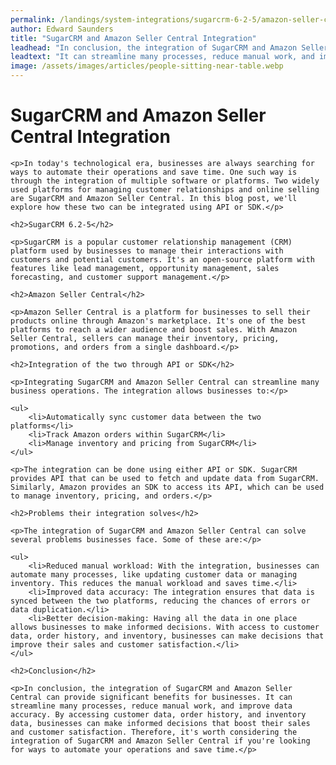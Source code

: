```yaml
---
permalink: /landings/system-integrations/sugarcrm-6-2-5/amazon-seller-central
author: Edward Saunders
title: "SugarCRM and Amazon Seller Central Integration"
leadhead: "In conclusion, the integration of SugarCRM and Amazon Seller Central can provide significant benefits for businesses"
leadtext: "It can streamline many processes, reduce manual work, and improve data accuracy. By accessing customer data, order history, and inventory data, businesses can make informed decisions that boost their sales and customer satisfaction. Therefore, it's worth considering the integration of SugarCRM and Amazon Seller Central if you're looking for ways to automate your operations and save time."
image: /assets/images/articles/people-sitting-near-table.webp
---
```

<div class="arttext">	<h1>SugarCRM and Amazon Seller Central Integration</h1>

	<p>In today's technological era, businesses are always searching for ways to automate their operations and save time. One such way is through the integration of multiple software or platforms. Two widely used platforms for managing customer relationships and online selling are SugarCRM and Amazon Seller Central. In this blog post, we'll explore how these two can be integrated using API or SDK.</p>

	<h2>SugarCRM 6.2-5</h2>

	<p>SugarCRM is a popular customer relationship management (CRM) platform used by businesses to manage their interactions with customers and potential customers. It's an open-source platform with features like lead management, opportunity management, sales forecasting, and customer support management.</p>

	<h2>Amazon Seller Central</h2>

	<p>Amazon Seller Central is a platform for businesses to sell their products online through Amazon's marketplace. It's one of the best platforms to reach a wider audience and boost sales. With Amazon Seller Central, sellers can manage their inventory, pricing, promotions, and orders from a single dashboard.</p>

	<h2>Integration of the two through API or SDK</h2>

	<p>Integrating SugarCRM and Amazon Seller Central can streamline many business operations. The integration allows businesses to:</p>

	<ul>
		<li>Automatically sync customer data between the two platforms</li>
		<li>Track Amazon orders within SugarCRM</li>
		<li>Manage inventory and pricing from SugarCRM</li>
	</ul>

	<p>The integration can be done using either API or SDK. SugarCRM provides API that can be used to fetch and update data from SugarCRM. Similarly, Amazon provides an SDK to access its API, which can be used to manage inventory, pricing, and orders.</p>

	<h2>Problems their integration solves</h2>

	<p>The integration of SugarCRM and Amazon Seller Central can solve several problems businesses face. Some of these are:</p>

	<ul>
		<li>Reduced manual workload: With the integration, businesses can automate many processes, like updating customer data or managing inventory. This reduces the manual workload and saves time.</li>
		<li>Improved data accuracy: The integration ensures that data is synced between the two platforms, reducing the chances of errors or data duplication.</li>
		<li>Better decision-making: Having all the data in one place allows businesses to make informed decisions. With access to customer data, order history, and inventory, businesses can make decisions that improve their sales and customer satisfaction.</li>
	</ul>

	<h2>Conclusion</h2>

	<p>In conclusion, the integration of SugarCRM and Amazon Seller Central can provide significant benefits for businesses. It can streamline many processes, reduce manual work, and improve data accuracy. By accessing customer data, order history, and inventory data, businesses can make informed decisions that boost their sales and customer satisfaction. Therefore, it's worth considering the integration of SugarCRM and Amazon Seller Central if you're looking for ways to automate your operations and save time.</p>
</div>